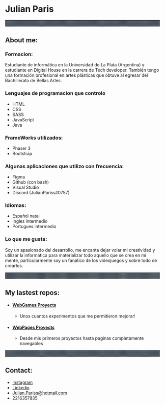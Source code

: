 # Julian Paris

<div>
    <img src="img/Guardaanim2.gif" alt="Guarda">
</div>



## About me:

  ### Formacion:
<p> Estudiante de informática en la Universidad de La Plata (Argentina) y estudiante en Digital House en la carrera de Tech developer.
    También tengo una formación profesional en artes plásticas que obtuve al egresar del Bachillerato de Bellas Artes. </p>
 
  ### Lenguajes de programacion que controlo
  * HTML
  * CSS
  * SASS
  * JavaScript
  * Java
  ### FrameWorks utilizados:
  * Phaser 3
  * Bootstrap
  ### Algunas aplicaciones que utilizo con frecuencia:
  * Figma
  * Github (con bash)
  * Visual Studio
  * Discord (JulianPariss#0757)
  ### Idiomas: 
  * Español natal
  * Ingles intermedio
  * Portugues intermedio
    
  ### Lo que me gusta:  
<p> Soy un apasionado del desarrollo, me encanta dejar volar mi creatividad y utilizar la informática para materializar todo aquello 
    que se crea en mi mente, particularmente soy un fanático de los videojuegos y sobre todo de crearlos. </p>
    
<div>
    <img src="img/Guardaanim2.gif# alt="Guarda">
</div>
                                               
## My lastest repos:                                              
 
 * #### [WebGames Proyects](https://github.com/JulianPariss/WebGames)
   * Unos cuantos experimentos que me permitieron mejorar!                                             
 * #### [WebPages Proyects](https://github.com/JulianPariss/WebPages)  
   * Desde mis primeros proyectos hasta paginas completamente navegables                                             
                                                         
<div>
    <img src="img/Guardaanim2.gif# alt="Guarda">
</div>   

## Contact: 
 * [Instagram](https://www.instagram.com/julian_pariss/)
 * [Linkedin](https://www.linkedin.com/in/julian-paris-1ab483218/)
 * Julian.Pariss@hotmail.com
 * 2216357835
